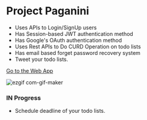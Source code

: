 # Project Paganini

- Uses APIs to Login/SignUp users
- Has Session-based JWT authentication method
- Has Google's OAuth authentication method
- Uses Rest APIs to Do CURD Operation on todo lists
- Has email based forget password recovery system
- Tweet your todo lists.

[Go to the Web App](https://twello.herokuapp.com/)

![ezgif com-gif-maker](https://user-images.githubusercontent.com/43781668/94268518-ead21f00-ff5a-11ea-9c31-e4edda255047.gif)


### IN Progress
- Schedule deadline of your todo lists.
